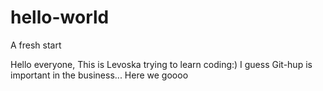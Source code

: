 # hello-world
A fresh start

Hello everyone,
This is Levoska trying to learn coding:) I guess Git-hup is important in the business...
Here we goooo
